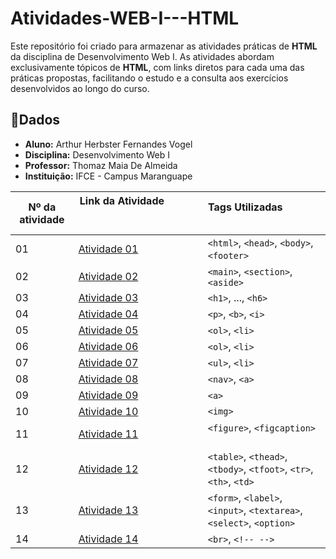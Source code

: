 # Atividades-WEB-I---HTML

Este repositório foi criado para armazenar as atividades práticas de **HTML** da disciplina de Desenvolvimento Web I. As atividades abordam exclusivamente tópicos de **HTML**, com links diretos para cada uma das práticas propostas, facilitando o estudo e a consulta aos exercícios desenvolvidos ao longo do curso.

## 📌Dados
- **Aluno:** Arthur Herbster Fernandes Vogel
- **Disciplina:** Desenvolvimento Web I
- **Professor:** Thomaz Maia De Almeida
- **Instituição:** IFCE - Campus Maranguape



| Nº da atividade | Link da Atividade                                                                                             | Tags Utilizadas                                       |
| --------------- | --------------------------------------------------------------------------------------------------------------| ----------------------------------------------------- |
| 01              |[Atividade 01](https://herbsterdev.github.io/Atividade-1-WEB-I---HTML/)                                        |`<html>`, `<head>`, `<body>`, `<footer>`               |
| 02              |[Atividade 02](https://herbsterdev.github.io/Atividade-2-WEB-I---HTML/)                                        | `<main>`, `<section>`, `<aside>`                      |
| 03              |[Atividade 03](https://herbsterdev.github.io/Atividade-3-WEB-I---HTML/)                                        | `<h1>`, ..., `<h6>`                                   |
| 04              |[Atividade 04](https://herbsterdev.github.io/Atividade-4-WEB-I---HTML/)                                        | `<p>`, `<b>`, `<i>`                                   |
| 05              |[Atividade 05](https://herbsterdev.github.io/Atividade-5-WEB-I---HTML/)                                        |`<ol>`, `<li>`                                         |
| 06              |[Atividade 06](https://herbsterdev.github.io/Atividade-6-WEB-I---HTML/)                                        |`<ol>`, `<li>`                                         |                                                      
| 07              |[Atividade 07](https://herbsterdev.github.io/Atividade-7-WEB-I---HTML/)                                        |`<ul>`, `<li>`                                         |
| 08              |[Atividade 08](https://herbsterdev.github.io/Atividade-8-WEB-I---HTML/)                                        |`<nav>`, `<a>`                                         |
| 09              |[Atividade 09](https://herbsterdev.github.io/Atividade-9-WEB-I---HTML/)                                        |`<a>`                                                  |
| 10              |[Atividade 10](https://herbsterdev.github.io/Atividade-10-WEB-I---HTML/)                                       |`<img>`                                                |
| 11              |[Atividade 11](https://herbsterdev.github.io/Atividade-11-WEB-I---HTML/)                                       |`<figure>`, `<figcaption>`                             |
| 12              |[Atividade 12](https://herbsterdev.github.io/Atividade-12-WEB-I---HTML/)                                       |`<table>`, `<thead>`, `<tbody>`, `<tfoot>`, `<tr>`, `<th>`, `<td>`|
| 13              |[Atividade 13](https://herbsterdev.github.io/Atividade-13-WEB-I---HTML/)                                       |`<form>`, `<label>`, `<input>`, `<textarea>`, `<select>`, `<option>` |
| 14              |[Atividade 14](https://herbsterdev.github.io/Atividade-14-WEB-I---HTML/)                                       |`<br>`, `<!-- -->` |
